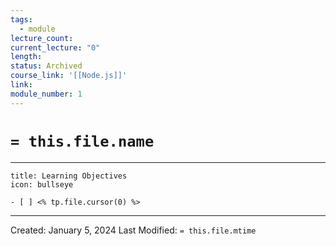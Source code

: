 ```yaml
---
tags:
  - module
lecture_count: 
current_lecture: "0"
length: 
status: Archived
course_link: '[[Node.js]]'
link: 
module_number: 1
---
```

# `= this.file.name`
---

```ad-hint
title: Learning Objectives
icon: bullseye

- [ ] <% tp.file.cursor(0) %>

```



---
Created: January 5, 2024
Last Modified: `= this.file.mtime`
